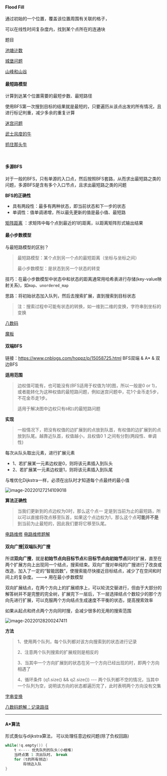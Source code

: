 #### Flood Fill

通过初始的一个位置，覆盖该位置周围有关联的格子，

可以在线性时间复杂度内，找到某个点所在的连通块

题目

<u><a href="https://www.acwing.com/problem/content/1099/">池塘计数</a></u>

<a href = "https://www.acwing.com/problem/content/1100/"><u>城堡问题</u></a>

<a href="https://www.acwing.com/activity/content/code/content/2435971/"><u>山峰和山谷</u></a>







#### 最短路模型

计算到达某个位置需要的最短步数、最短路径

使用BFS第一次搜到目标的结果就是最短的，只要遍历从该点出发的所有情况，且进行标记判重，减少多余的重复计算

<a href="https://www.acwing.com/activity/content/problem/content/1471/"><u>迷宫问题</u></a>

<a href="https://www.acwing.com/activity/content/code/content/2436282/"><u>武士风度的牛</u></a>

<a href="https://www.acwing.com/activity/content/code/content/2439905/"><u>抓住那头牛</u></a>





​	

#### 多源BFS

对于一般的BFS，只有单源的入口点，然后按照BFS套路，从而求出最短路之类的问题，多源BFS是含有多个入口节点，且求出最短路之类的问题

**BFS的正确性**

- 具有两段性：最多有两种状态，即当前状态和下一步的状态
- 单调性：值单调递增，所以最先更新的值是最小值、最短路

<a href="https://www.acwing.com/solution/content/18754/"><u>矩阵距离</u></a> ：求矩阵中每个点到最近的1的距离，以距离矩阵形式输出结果





#### 最小步数模型

与最短路模型的区别？

> 最短路模型：某个点到另一个点的最短距离（坐标与坐标之间）
>
> 最小步数模型：是状态到另一个状态的转变

技巧：在最小步数模型中状态中和状态的距离通常用哈希表进行存储(key-value映射关系)，如`map`、`unordered_map`

思路：将初始状态加入队列，然后去搜索扩展，直到搜索到目标状态

> 注：搜索过程中可能有状态的转换，如一维到二维的变换，字符串到坐标的变换

<a href= "https://www.acwing.com/problem/content/description/847/"><u>八数码</u></a>

<a href="https://www.acwing.com/problem/content/1109/"><u>魔板</u></a>









#### 双端BFS

链接：https://www.cnblogs.com/hoppz/p/15058725.html BFS双端 & A* & 双边BFS

**适用范围**

> 边权值可能有，也可能没有(BFS适用于权值为1的图，所以一般是0 or 1)，或者能转化为这种权值的最短路问题，例如迷宫问题中，花1个金币走5步，不花金币走1步。
>
> 适用于解决图中边权只有`0`和`1`的最短路问题

**实现**

> 一般情况下，把没有权值的边扩展到的点放到队首，有权值的边扩展到的点放到队尾。越靠近队首，权值越小，且权值0 1 之间有分割(两段性、单调性)

每次从队头取出元素，进行扩展元素

- 1、若扩展某一元素边权是0，则将该元素插入到队头
- 2、若扩展某一元素边权是1，则将该元素插入到队尾

与堆优化Dijkstra一样，必须在出队时才知道每个点最终的最小值

![image-20220127214109018](https://cdn.jsdelivr.net/gh/moon-Light404/my-picGo@master/img/202201272141137.png)

**算法正确性**

> 当我们更新到的点边权为0时，那么这个点一 定是到当前为止的最短路，所以可以直接将改点移至队首，如果这个点边权为1，那么这个点**可能并不是**到当前为止最短的，因此我们要将它移至队尾。

<a href="https://www.acwing.com/problem/content/177/"><u>电路维修</u></a>     <a href="https://www.acwing.com/solution/content/87832/"><u>电路维修题解</u></a>









#### 双向广搜|双端队列广搜

所谓**双向广搜**，就是**初始节点向目标节点**和**目标节点向初始节点**同时扩展，直至在两个扩展方向上出现同一个结点，搜索结束。双向广搜对单纯的广搜进行了改良或改造，加入了一定的“智能因数”，使搜索能尽快接近目标结点，减少了在空间和时间上的复杂度。---> 用在最小步数模型

双向扩展结点，在两个方向上的扩展顺序上，可以轮流交替进行，但由于大部分的解答树并不是完整的完全树，扩展完下一层后，下一层选择结点个数较少的那个方向先进行扩展，可以克服两个方向结点生成速度不平衡的状态，提高搜索效率

如果从起点和终点两个方向同时搜，会减少很多的无用的搜索范围

![image-20220128200247411](https://cdn.jsdelivr.net/gh/moon-Light404/my-picGo@master/img/202201282002505.png)

**方法**

> 1、使用两个队列，每个队列都对该方向搜索到的状态进行记录
>
> 2、注意两个队列搜索的扩展规则是相反的
>
> 3、当其中一个方向扩展到的状态在另一个方向已经出现的时，即两个方向相遇了
>
> 4、循环条件 (q1.size() && q2.size()) --- 两个队列都不空的情况，当其中一个队列为空，说明该方向的状态都遍历完了，此时表明两个方向没有交集

<a href="">字串变换</a>

<a href="https://www.acwing.com/solution/content/88080/">八数码题解：记录路径</a>

----



#### A*算法

形式类似与dijkstra算法， 可以处理任意边权问题(除了负权回路)

```c++
while(!q.empty()) {
    t <---- 优先队列的队头(小根堆)
    当终点第 1 次出队时， break
    for (t的所有领边)
        将领边入队
}
```





